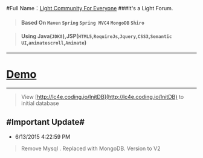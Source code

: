 #Full Name：[Light Community For Everyone](http://www.lc4e.com)
###It's a Light Forum.
>#### Based On `Maven` `Spring` `Spring MVC4` `MongoDB` `Shiro`

>#### Using Java(`JDK8`),JSP(`HTML5`,`RequireJs`,`Jquery`,`CSS3`,`Semantic UI`,`animatescroll`,`Animate`)

----------
# [Demo](http://lc4e.coding.io) #

----------
> View [http://lc4e.coding.io/InitDB](http://lc4e.coding.io/InitDB) to initial database 




#Important Update#
----------
- 6/13/2015 4:22:59 PM 
> Remove Mysql . Replaced with MongoDB.
> Version to V2